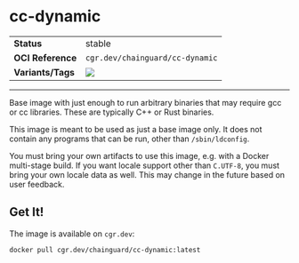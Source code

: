 <!--monopod:start-->
# cc-dynamic
| | |
| - | - |
| **Status** | stable |
| **OCI Reference** | `cgr.dev/chainguard/cc-dynamic` |
| **Variants/Tags** | ![](https://storage.googleapis.com/chainguard-images-build-outputs/summary/cc-dynamic.svg) |
---
<!--monopod:end-->

Base image with just enough to run arbitrary binaries that may require gcc or cc libraries.
These are typically C++ or Rust binaries.

This image is meant to be used as just a base image only. It does not contain any programs that can be run, other than `/sbin/ldconfig`.

You must bring your own artifacts to use this image, e.g. with a Docker multi-stage build. If you want locale support other than `C.UTF-8`, you must bring your own locale data as well. This may change in the future based on user feedback.

## Get It!

The image is available on `cgr.dev`:

```
docker pull cgr.dev/chainguard/cc-dynamic:latest
```
